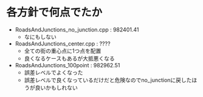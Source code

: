 # 各方針で何点でたか

- RoadsAndJunctions_no_junction.cpp : 982401.41
    - なにもしない
- RoadsAndJunctions_center.cpp : ????
    - 全ての街の重心点に1つ点を配置
    - 良くなるケースもあるが大抵悪くなる
- RoadsAndJunctions_100point : 982962.51
    - 誤差レベルでよくなった
    - 誤差レベルで良くなっているだけだと危険なのでno_junctionに戻したほうが良いかもしれない
